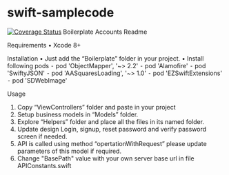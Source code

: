 # swift-samplecode
[![Coverage Status](https://coveralls.io/repos/github/OrigamiStudiosLLC/swift-samplecode/badge.svg?branch=master)](https://coveralls.io/github/OrigamiStudiosLLC/swift-samplecode?branch=master)
Boilerplate Accounts Readme

Requirements
	•	Xcode 8+

Installation
	•	Just add the “Boilerplate” folder in your project.
	•	Install following pods
	⁃	  pod 'ObjectMapper', '~> 2.2'
	⁃	  pod 'Alamofire'
	⁃	  pod 'SwiftyJSON'
	⁃	  pod 'AASquaresLoading', '~> 1.0'
	⁃	  pod 'EZSwiftExtensions'
	⁃	  pod 'SDWebImage'

Usage
1. Copy “ViewControllers” folder and paste in your project
2. Setup business models in “Models” folder.
3. Explore “Helpers” folder and place all the files in its named folder.
4. Update design Login, signup, reset password and verify password screen if needed.
5. API is called using method “opertationWithRequest” please update parameters of this model if required.
6. Change "BasePath" value with your own server base url in file APIConstants.swift
